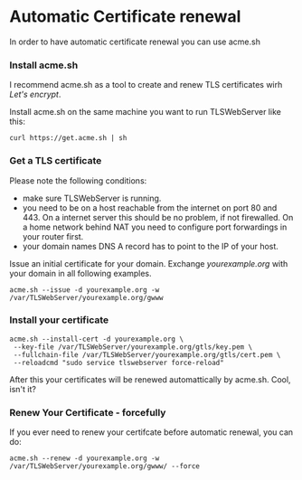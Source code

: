 # Automatic Certificate renewal

In order to have automatic certificate renewal you can use acme.sh

### Install acme.sh

I recommend acme.sh as a tool to create and renew TLS certificates wirh _Let's encrypt_.

Install acme.sh on the same machine you want to run TLSWebServer like this:
```
curl https://get.acme.sh | sh
```

### Get a TLS certificate

Please note the following conditions:
- make sure TLSWebServer is running.
- you need to be on a host reachable from the internet on port 80 and 443.
  On a internet server this should be no problem, if not firewalled.
  On a home network behind NAT you need to configure port forwardings in your router first.
- your domain names DNS A record has to point to the IP of your host.

Issue an initial certificate for your domain.
Exchange _yourexample.org_ with your domain in all following examples.

```
acme.sh --issue -d yourexample.org -w /var/TLSWebServer/yourexample.org/gwww
```

### Install your certificate

```
acme.sh --install-cert -d yourexample.org \
 --key-file /var/TLSWebServer/yourexample.org/gtls/key.pem \
 --fullchain-file /var/TLSWebServer/yourexample.org/gtls/cert.pem \
 --reloadcmd "sudo service tlswebserver force-reload"
```

After this your certificates will be renewed automattically by acme.sh.
Cool, isn't it?

### Renew Your Certificate - forcefully

If you ever need to renew your certifcate before automatic renewal, you can do:
```
acme.sh --renew -d yourexample.org -w /var/TLSWebServer/yourexample.org/gwww/ --force
```
